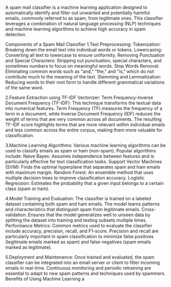 A spam mail classifier is a machine learning application designed to automatically identify and filter out unwanted and potentially harmful emails, commonly referred to as spam, from legitimate ones. This classifier leverages a combination of natural language processing (NLP) techniques and machine learning algorithms to achieve high accuracy in spam detection.

Components of a Spam Mail Classifier
1.Text Preprocessing:
Tokenization: Breaking down the email text into individual words or tokens.
Lowercasing: Converting all text to lowercase to ensure uniformity.
Removing Punctuation and Special Characters: Stripping out punctuation, special characters, and sometimes numbers to focus on meaningful words.
Stop Words Removal: Eliminating common words such as "and," "the," and "is," which do not contribute much to the meaning of the text.
Stemming and Lemmatization: Reducing words to their root form to handle different grammatical variations of the same word.

2.Feature Extraction using TF-IDF Vectorizer:
Term Frequency-Inverse Document Frequency (TF-IDF): This technique transforms the textual data into numerical features. Term Frequency (TF) measures the frequency of a term in a document, while Inverse Document Frequency (IDF) reduces the weight of terms that are very common across all documents. The resulting TF-IDF score highlights terms that are more relevant within individual emails and less common across the entire corpus, making them more valuable for classification.

3.Machine Learning Algorithms:
Various machine learning algorithms can be used to classify emails as spam or ham (non-spam). Popular algorithms include:
Naive Bayes: Assumes independence between features and is particularly effective for text classification tasks.
Support Vector Machines (SVM): Finds the optimal hyperplane that separates spam and ham emails with maximum margin.
Random Forest: An ensemble method that uses multiple decision trees to improve classification accuracy.
Logistic Regression: Estimates the probability that a given input belongs to a certain class (spam or ham).

4.Model Training and Evaluation:
The classifier is trained on a labeled dataset containing both spam and ham emails. The model learns patterns and characteristics that distinguish spam from legitimate emails.
Cross-validation: Ensures that the model generalizes well to unseen data by splitting the dataset into training and testing subsets multiple times.
Performance Metrics: Common metrics used to evaluate the classifier include accuracy, precision, recall, and F1-score. Precision and recall are particularly important in spam classification to minimize false positives (legitimate emails marked as spam) and false negatives (spam emails marked as legitimate).

5.Deployment and Maintenance:
Once trained and evaluated, the spam classifier can be integrated into an email server or client to filter incoming emails in real-time.
Continuous monitoring and periodic retraining are essential to adapt to new spam patterns and techniques used by spammers.
Benefits of Using Machine Learning a
